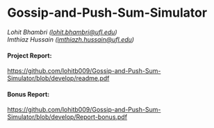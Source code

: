 # Gossip-and-Push-Sum-Simulator

<i>Lohit Bhambri (lohit.bhambri@ufl.edu)</i><br>
<i>Imthiaz Hussain (imthiazh.hussain@ufl.edu)</i><br>

<p>

#### Project Report:
https://github.com/lohitb009/Gossip-and-Push-Sum-Simulator/blob/develop/readme.pdf

#### Bonus Report:
https://github.com/lohitb009/Gossip-and-Push-Sum-Simulator/blob/develop/Report-bonus.pdf

</p>
